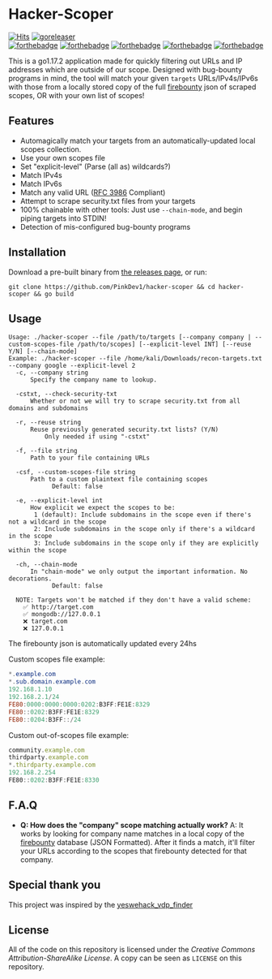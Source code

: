 # Hacker-Scoper
[![Hits](https://hits.seeyoufarm.com/api/count/incr/badge.svg?url=https%3A%2F%2Fgithub.com%2FPinkDev1%2Fhacker-scoper&count_bg=%2379C83D&title_bg=%23555555&icon=&icon_color=%23E7E7E7&title=hits&edge_flat=false)](https://hits.seeyoufarm.com)
[![goreleaser](https://github.com/PinkDev1/hacker-scoper/actions/workflows/gorelease.yml/badge.svg)](https://github.com/PinkDev1/hacker-scoper/actions/workflows/gorelease.yml)  
[![forthebadge](https://forthebadge.com/images/badges/made-with-go.svg)](https://forthebadge.com) 
[![forthebadge](https://forthebadge.com/images/badges/built-with-love.svg)](https://forthebadge.com)
[![forthebadge](https://forthebadge.com/images/badges/cc-sa.svg)](https://forthebadge.com)
[![forthebadge](https://forthebadge.com/images/badges/check-it-out.svg)](https://forthebadge.com)
[![forthebadge](https://forthebadge.com/images/badges/fo-real.svg)](https://forthebadge.com)

This is a go1.17.2 application made for quickly filtering out URLs and IP addresses which are outside of our scope. Designed with bug-bounty programs in mind, the tool will match your given `targets` URLs/IPv4s/IPv6s with those from a locally stored copy of the full [firebounty](https://firebounty.com) json of scraped scopes, OR with your own list of scopes!

## Features

- Automagically match your targets from an automatically-updated local scopes collection.
- Use your own scopes file
- Set "explicit-level" (Parse (all as) wildcards?)
- Match IPv4s
- Match IPv6s
- Match any valid URL ([RFC 3986](https://www.rfc-editor.org/rfc/rfc3986.html) Compliant)
- Attempt to scrape security.txt files from your targets
- 100% chainable with other tools: Just use `--chain-mode`, and begin piping targets into STDIN!
- Detection of mis-configured bug-bounty programs

## Installation

Download a pre-built binary from [the releases page](https://github.com/PinkDev1/hacker-scoper/releases), or run:

`git clone https://github.com/PinkDev1/hacker-scoper && cd hacker-scoper && go build`

## Usage

```
Usage: ./hacker-scoper --file /path/to/targets [--company company | --custom-scopes-file /path/to/scopes] [--explicit-level INT] [--reuse Y/N] [--chain-mode]
Example: ./hacker-scoper --file /home/kali/Downloads/recon-targets.txt --company google --explicit-level 2
  -c, --company string
      Specify the company name to lookup.

  -cstxt, --check-security-txt
      Whether or not we will try to scrape security.txt from all domains and subdomains

  -r, --reuse string
      Reuse previously generated security.txt lists? (Y/N)
          Only needed if using "-cstxt"

  -f, --file string
      Path to your file containing URLs

  -csf, --custom-scopes-file string
      Path to a custom plaintext file containing scopes
            Default: false

  -e, --explicit-level int
      How explicit we expect the scopes to be:
       1 (default): Include subdomains in the scope even if there's not a wildcard in the scope
       2: Include subdomains in the scope only if there's a wildcard in the scope
       3: Include subdomains in the scope only if they are explicitly within the scope

  -ch, --chain-mode
      In "chain-mode" we only output the important information. No decorations.
            Default: false

  NOTE: Targets won't be matched if they don't have a valid scheme:
    ✅ http://target.com
    ✅ mongodb://127.0.0.1
    ❌ target.com
    ❌ 127.0.0.1
```

The firebounty json is automatically updated every 24hs

Custom scopes file example:
```powershell
*.example.com
*.sub.domain.example.com
192.168.1.10
192.168.2.1/24
FE80:0000:0000:0000:0202:B3FF:FE1E:8329
FE80::0202:B3FF:FE1E:8329
FE80::0204:B3FF::/24
```

Custom out-of-scopes file example:
```javascript
community.example.com
thirdparty.example.com
*.thirdparty.example.com
192.168.2.254
FE80::0202:B3FF:FE1E:8330
```

## F.A.Q
- **Q: How does the "company" scope matching actually work?**
A: It works by looking for company name matches in a local copy of the [firebounty](https://firebounty.com/) database (JSON Formatted). After it finds a match, it'll filter your URLs according to the scopes that firebounty detected for that company.

## Special thank you
This project was inspired by the [yeswehack_vdp_finder](https://github.com/yeswehack/yeswehack_vdp_finder)

## License
All of the code on this repository is licensed under the *Creative Commons Attribution-ShareAlike License*. A copy can be seen as `LICENSE` on this repository.
